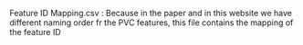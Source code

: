 Feature ID Mapping.csv : Because in the paper and in this website we have different naming order fr the PVC features, this file contains the mapping of the feature ID
